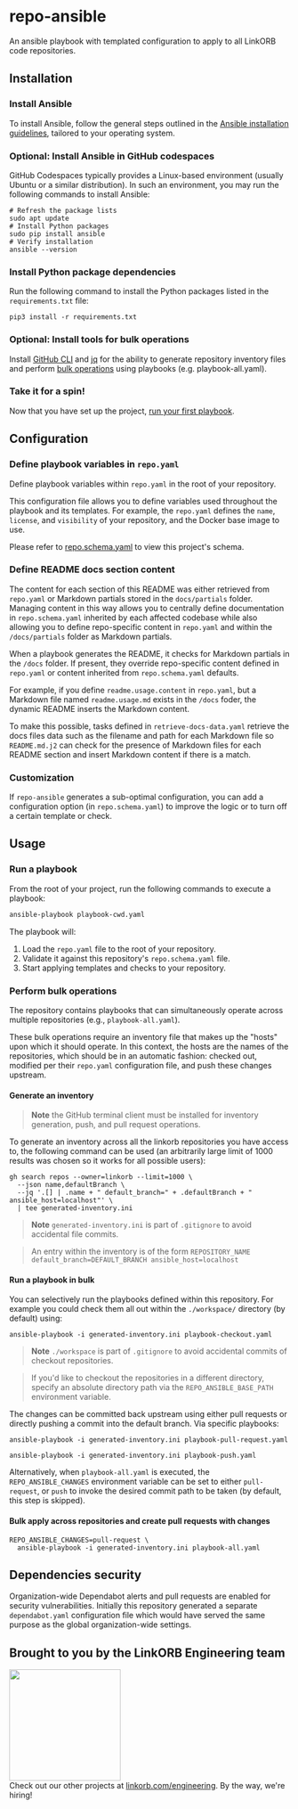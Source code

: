 <!-- Managed by https://github.com/linkorb/repo-ansible. Manual changes will be overwritten. -->
repo-ansible
============

An ansible playbook with templated configuration to apply to all LinkORB code repositories.



## Installation

### Install Ansible

To install Ansible, follow the general steps outlined in the [Ansible installation guidelines](https://docs.ansible.com/ansible/latest/installation_guide/index.html), tailored to your operating system.

### Optional: Install Ansible in GitHub codespaces

GitHub Codespaces typically provides a Linux-based environment (usually Ubuntu or a similar distribution). In such an environment, you may run the following commands to install Ansible:

```shell
# Refresh the package lists
sudo apt update
# Install Python packages
sudo pip install ansible
# Verify installation
ansible --version
```

### Install Python package dependencies

Run the following command to install the Python packages listed in the `requirements.txt` file:

```shell
pip3 install -r requirements.txt
```

### Optional: Install tools for bulk operations

Install [GitHub CLI](https://cli.github.com/) and [jq](https://jqlang.github.io/jq/) for the ability to generate repository inventory files and perform [bulk operations](#perform-bulk-operations) using playbooks (e.g. playbook-all.yaml).

### Take it for a spin!

Now that you have set up the project, [run your first playbook](#run-a-playbook).
## Configuration 

### Define playbook variables in `repo.yaml`

Define playbook variables within `repo.yaml` in the root of your repository.

This configuration file allows you to define variables used throughout the playbook and its templates. For example, the `repo.yaml` defines the `name`, `license`, and `visibility` of your repository, and the Docker base image to use.

Please refer to [repo.schema.yaml](repo.schema.yaml) to view this project's schema.

### Define README docs section content

The content for each section of this README was either retrieved from `repo.yaml` or Markdown partials stored in the `docs/partials` folder. Managing content in this way allows you to centrally define documentation in `repo.schema.yaml` inherited by each affected codebase while also allowing you to define repo-specific content in `repo.yaml` and within the `/docs/partials` folder as Markdown partials.

When a playbook generates the README, it checks for Markdown partials in the `/docs` folder. If present, they override repo-specific content defined in `repo.yaml` or content inherited from `repo.schema.yaml` defaults. 

For example, if you define `readme.usage.content` in `repo.yaml`, but a Markdown file named `readme.usage.md` exists in the `/docs` foder, the dynamic README inserts the Markdown content.

To make this possible, tasks defined in `retrieve-docs-data.yaml` retrieve the docs files data such as the filename and path for each Markdown file so `README.md.j2` can check for the presence of Markdown files for each README section and insert Markdown content if there is a match.

### Customization

If `repo-ansible` generates a sub-optimal configuration, you can add a configuration option (in `repo.schema.yaml`) to improve the logic or to turn off a certain template or check.

## Usage

### Run a playbook

From the root of your project, run the following commands to execute a playbook:

```sh
ansible-playbook playbook-cwd.yaml
```

The playbook will:

1. Load the `repo.yaml` file to the root of your repository.
2. Validate it against this repository's `repo.schema.yaml` file.
3. Start applying templates and checks to your repository.

### Perform bulk operations

The repository contains playbooks that can simultaneously operate across multiple repositories (e.g., `playbook-all.yaml`).

These bulk operations require an inventory file that makes up the "hosts" upon which it should operate. In this
context, the hosts are the names of the repositories, which should be in an automatic fashion: checked out, modified per
their `repo.yaml` configuration file, and push these changes upstream.

#### Generate an inventory

> **Note** the GitHub terminal client must be installed for inventory generation, push, and pull request operations.

To generate an inventory across all the linkorb repositories you have access to, the following command can be
used (an arbitrarily large limit of 1000 results was chosen so it works for all possible users):

```shell
gh search repos --owner=linkorb --limit=1000 \
  --json name,defaultBranch \
  --jq '.[] | .name + " default_branch=" + .defaultBranch + " ansible_host=localhost"' \
  | tee generated-inventory.ini
```

> **Note** `generated-inventory.ini` is part of `.gitignore` to avoid accidental file commits.

> An entry within the inventory is of the form `REPOSITORY_NAME default_branch=DEFAULT_BRANCH ansible_host=localhost`

#### Run a playbook in bulk

You can selectively run the playbooks defined within this repository. For example you
could check them all out within the `./workspace/` directory (by default) using:

```shell
ansible-playbook -i generated-inventory.ini playbook-checkout.yaml
```

> **Note** `./workspace` is part of `.gitignore` to avoid accidental commits of checkout repositories.

> If you'd like to checkout the repositories in a different directory, specify an absolute directory path via the
> `REPO_ANSIBLE_BASE_PATH` environment variable.

The changes can be committed back upstream using either pull requests or directly pushing a commit into the
default branch. Via specific playbooks:

```shell
ansible-playbook -i generated-inventory.ini playbook-pull-request.yaml
```

```shell
ansible-playbook -i generated-inventory.ini playbook-push.yaml
```

Alternatively, when `playbook-all.yaml` is executed, the `REPO_ANSIBLE_CHANGES` environment variable can be set to
either `pull-request`, or `push` to invoke the desired commit path to be taken (by default, this step is skipped).

#### Bulk apply across repositories and create pull requests with changes

```shell
REPO_ANSIBLE_CHANGES=pull-request \
  ansible-playbook -i generated-inventory.ini playbook-all.yaml
```
## Dependencies security

Organization-wide Dependabot alerts and pull requests are enabled for security vulnerabilities. Initially this
repository generated a separate `dependabot.yaml` configuration file which would have served the same purpose as the
global organization-wide settings.


## Brought to you by the LinkORB Engineering team

<img src="http://www.linkorb.com/d/meta/tier1/images/linkorbengineering-logo.png" width="200px" /><br />
Check out our other projects at [linkorb.com/engineering](http://www.linkorb.com/engineering).
By the way, we're hiring!
